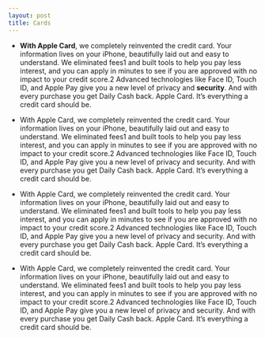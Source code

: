 ```yaml
---
layout: post
title: Cards
---
```


<ul class="cards cards--x2">
  <li>

**With Apple Card**, we completely reinvented the credit card. Your information lives on your iPhone, beautifully laid out and easy to understand. We eliminated fees1 and built tools to help you pay less interest, and you can apply in minutes to see if you are approved with no impact to your credit score.2 Advanced technologies like Face ID, Touch ID, and Apple Pay give you a new level of privacy and **security**. And with every purchase you get Daily Cash back. Apple Card. It’s everything a credit card should be.

  </li>
  <li>

With Apple Card, we completely reinvented the credit card. Your information lives on your iPhone, beautifully laid out and easy to understand. We eliminated fees1 and built tools to help you pay less interest, and you can apply in minutes to see if you are approved with no impact to your credit score.2 Advanced technologies like Face ID, Touch ID, and Apple Pay give you a new level of privacy and security. And with every purchase you get Daily Cash back. Apple Card. It’s everything a credit card should be.

  </li>
  <li>

With Apple Card, we completely reinvented the credit card. Your information lives on your iPhone, beautifully laid out and easy to understand. We eliminated fees1 and built tools to help you pay less interest, and you can apply in minutes to see if you are approved with no impact to your credit score.2 Advanced technologies like Face ID, Touch ID, and Apple Pay give you a new level of privacy and security. And with every purchase you get Daily Cash back. Apple Card. It’s everything a credit card should be.

  </li>

   <li>

With Apple Card, we completely reinvented the credit card. Your information lives on your iPhone, beautifully laid out and easy to understand. We eliminated fees1 and built tools to help you pay less interest, and you can apply in minutes to see if you are approved with no impact to your credit score.2 Advanced technologies like Face ID, Touch ID, and Apple Pay give you a new level of privacy and security. And with every purchase you get Daily Cash back. Apple Card. It’s everything a credit card should be.

  </li>
</ul>
